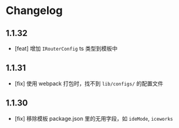 # Changelog

## 1.1.32

- [feat] 增加 `IRouterConfig` ts 类型到模板中

## 1.1.31

- [fix] 使用 webpack 打包时，找不到 `lib/configs/` 的配置文件

## 1.1.30

- [fix] 移除模板 package.json 里的无用字段，如 `ideMode`, `iceworks`
